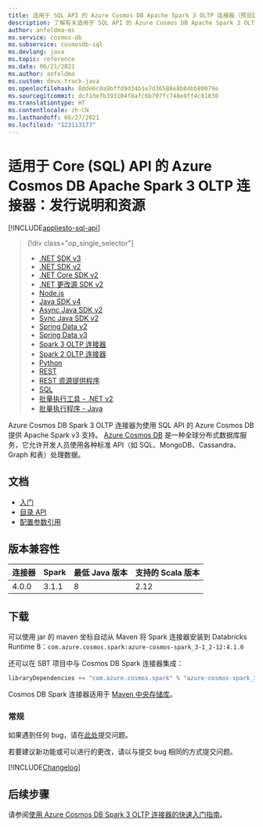 ```yaml
---
title: 适用于 SQL API 的 Azure Cosmos DB Apache Spark 3 OLTP 连接器（预览版）发行说明和资源
description: 了解有关适用于 SQL API 的 Azure Cosmos DB Apache Spark 3 OLTP 连接器的信息，包括发行日期、停用日期和 Azure Cosmos DB SQL Java SDK 各版本之间所做的更改。
author: anfeldma-ms
ms.service: cosmos-db
ms.subservice: cosmosdb-sql
ms.devlang: java
ms.topic: reference
ms.date: 06/21/2021
ms.author: anfeldma
ms.custom: devx-track-java
ms.openlocfilehash: 8dde6c0a9bffd9d34b1e7d36588e8b04bb80079e
ms.sourcegitcommit: dcf1defb393104f8afc6b707fc748e0ff4c81830
ms.translationtype: HT
ms.contentlocale: zh-CN
ms.lasthandoff: 08/27/2021
ms.locfileid: "123113177"
---
```

# <a name="azure-cosmos-db-apache-spark-3-oltp-connector-for-core-sql-api-release-notes-and-resources"></a>适用于 Core (SQL) API 的 Azure Cosmos DB Apache Spark 3 OLTP 连接器：发行说明和资源
[!INCLUDE[appliesto-sql-api](../includes/appliesto-sql-api.md)]

> [!div class="op_single_selector"]
> * [.NET SDK v3](sql-api-sdk-dotnet-standard.md)
> * [.NET SDK v2](sql-api-sdk-dotnet.md)
> * [.NET Core SDK v2](sql-api-sdk-dotnet-core.md)
> * [.NET 更改源 SDK v2](sql-api-sdk-dotnet-changefeed.md)
> * [Node.js](sql-api-sdk-node.md)
> * [Java SDK v4](sql-api-sdk-java-v4.md)
> * [Async Java SDK v2](sql-api-sdk-async-java.md)
> * [Sync Java SDK v2](sql-api-sdk-java.md)
> * [Spring Data v2](sql-api-sdk-java-spring-v2.md)
> * [Spring Data v3](sql-api-sdk-java-spring-v3.md)
> * [Spark 3 OLTP 连接器](sql-api-sdk-java-spark-v3.md)
> * [Spark 2 OLTP 连接器](sql-api-sdk-java-spark.md)
> * [Python](sql-api-sdk-python.md)
> * [REST](/rest/api/cosmos-db/)
> * [REST 资源提供程序](/rest/api/cosmos-db-resource-provider/)
> * [SQL](sql-query-getting-started.md)
> * [批量执行工具 - .NET v2](sql-api-sdk-bulk-executor-dot-net.md)
> * [批量执行程序 - Java](sql-api-sdk-bulk-executor-java.md)

Azure Cosmos DB Spark 3 OLTP 连接器为使用 SQL API 的 Azure Cosmos DB 提供 Apache Spark v3 支持。
[Azure Cosmos DB](../introduction.md) 是一种全球分布式数据库服务，它允许开发人员使用各种标准 API（如 SQL、MongoDB、Cassandra、Graph 和表）处理数据。

## <a name="documentation"></a>文档

- [入门](https://github.com/Azure/azure-sdk-for-java/blob/master/sdk/cosmos/azure-cosmos-spark_3-1_2-12/docs/quick-start.md)
- [目录 API](https://github.com/Azure/azure-sdk-for-java/blob/master/sdk/cosmos/azure-cosmos-spark_3-1_2-12/docs/catalog-api.md)
- [配置参数引用](https://github.com/Azure/azure-sdk-for-java/blob/master/sdk/cosmos/azure-cosmos-spark_3-1_2-12/docs/configuration-reference.md)


## <a name="version-compatibility"></a>版本兼容性

| 连接器     | Spark         | 最低 Java 版本 | 支持的 Scala 版本 |
| ------------- | ------------- | -------------------- | -----------------------  |
| 4.0.0         | 3.1.1         |        8             | 2.12                     |

## <a name="download"></a>下载 

可以使用 jar 的 maven 坐标自动从 Maven 将 Spark 连接器安装到 Databricks Runtime 8：`com.azure.cosmos.spark:azure-cosmos-spark_3-1_2-12:4.1.0`

还可以在 SBT 项目中与 Cosmos DB Spark 连接器集成：
```scala
libraryDependencies += "com.azure.cosmos.spark" % "azure-cosmos-spark_3-1_2-12" % "4.1.0"
```

Cosmos DB Spark 连接器适用于 [Maven 中央存储库](https://search.maven.org/artifact/com.azure.cosmos.spark/azure-cosmos-spark_3-1_2-12/)。

### <a name="general"></a>常规

如果遇到任何 bug，请在[此处](https://github.com/Azure/azure-sdk-for-java/issues/new)提交问题。

若要建议新功能或可以进行的更改，请以与提交 bug 相同的方式提交问题。

[!INCLUDE[Changelog](~/azure-sdk-for-java-cosmos-db/sdk/cosmos/azure-cosmos-spark_3-1_2-12/CHANGELOG.md)]

## <a name="next-steps"></a>后续步骤

请参阅[使用 Azure Cosmos DB Spark 3 OLTP 连接器的快速入门指南](create-sql-api-spark.md)。

